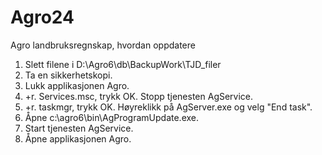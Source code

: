 # Agro24
Agro landbruksregnskap, hvordan oppdatere
1. Slett filene i D:\Agro6\db\BackupWork\TJD_filer
2. Ta en sikkerhetskopi.
3. Lukk applikasjonen Agro.
4. <Windowstast>+r. Services.msc, trykk OK. Stopp tjenesten AgService.
5. <Windowstast>+r. taskmgr, trykk OK. Høyreklikk på AgServer.exe og velg "End task".
6. Åpne c:\agro6\bin\AgProgramUpdate.exe.
7. Start tjenesten AgService.
8. Åpne applikasjonen Agro.
